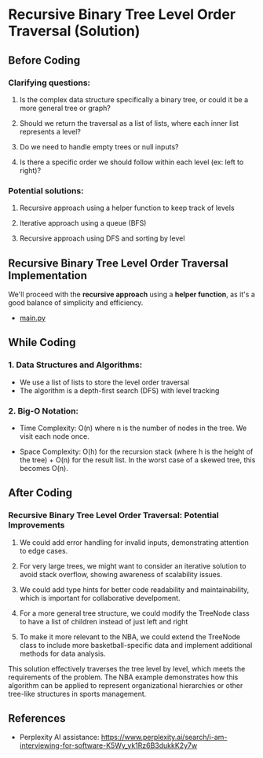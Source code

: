 # Recursive Binary Tree Level Order Traversal (Solution)

## Before Coding

### Clarifying questions:

1. Is the complex data structure specifically a binary tree, or could it be
a more general tree or graph?

2. Should we return the traversal as a list of lists, where each inner list
represents a level?

3. Do we need to handle empty trees or null inputs?

4. Is there a specific order we should follow within each level (ex: left to right)?

### Potential solutions:

1. Recursive approach using a helper function to keep track of levels

2. Iterative approach using a queue (BFS)

3. Recursive approach using DFS and sorting by level

## Recursive Binary Tree Level Order Traversal Implementation

We'll proceed with the **recursive approach** using a **helper function**, as it's
a good balance of simplicity and efficiency.

- [main.py](./python/main.py)

## While Coding

### 1. **Data Structures and Algorithms**:

- We use a list of lists to store the level order traversal
- The algorithm is a depth-first search (DFS) with level tracking

### 2. **Big-O Notation**:

- Time Complexity: O(n) where n is the number of nodes in the tree. We visit each node once.

- Space Complexity: O(h) for the recursion stack (where h is the height of the tree) + O(n) for the
    result list. In the worst case of a skewed tree, this becomes O(n).

## After Coding

### Recursive Binary Tree Level Order Traversal: Potential Improvements

1. We could add error handling for invalid inputs, demonstrating attention to edge cases.

2. For very large trees, we might want to consider an iterative solution to avoid stack overflow, showing awareness
of scalability issues.

3. We could add type hints for better code readability and maintainability, which is important for
collaborative develpoment.

4. For a more general tree structure, we could modify the TreeNode class to have a list
of children instead of just left and right

5. To make it more relevant to the NBA, we could extend the TreeNode class to include more basketball-specific
data and implement additional methods for data analysis.

This solution effectively traverses the tree level by level, which meets the requirements of the problem.
The NBA example demonstrates how this algorithm can be applied to represent organizational hierarchies
or other tree-like structures in sports management.

## References

- Perplexity AI assistance: https://www.perplexity.ai/search/i-am-interviewing-for-software-K5Wy_yk1Rz6B3dukkK2y7w
